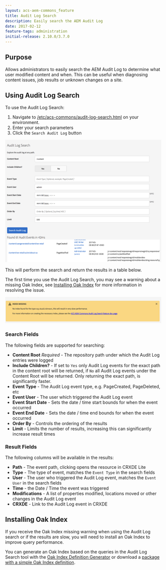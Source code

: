 ```yaml
---
layout: acs-aem-commons_feature
title: Audit Log Search
description: Easily search the AEM Audit Log
date: 2017-02-12
feature-tags: administration
initial-release: 2.10.0/3.7.0
---
```


## Purpose

Allows administrators to easily search the AEM Audit Log to determine what user modified content and when. This can be useful when diagnosing content issues, job results or unknown changes on a site.

## Using Audit Log Search

To use the Audit Log Search:

1. Navigate to [/etc/acs-commons/audit-log-search.html](http://localhost:4502/etc/acs-commons/audit-log-search.html) on your environment. 
2. Enter your search parameters
3. Click the `Search Audit Log` button

![Audit Log Search Console](images/audit-log-search.png)

This will perform the search and return the results in a table below. 

The first time you use the Audit Log Search, you may see a warning about a missing Oak Index, see [Installing Oak Index](#Installing-Oak-Index) for more information in resolving the issue.

![Oak Index Warning](images/oak-index-warning.png)

### Search Fields

The following fields are supported for searching:

 - **Content Root** *Required* - The repository path under which the Audit Log entries were logged
 - **Include Children?** - If set to `Yes` only Audit Log events for the exact path in the content root will be returned, if `No` all Audit Log events under the Content Root will be returned. Only returning the exact path, is significantly faster.
 - **Event Type** - The Audit Log event type, e.g. PageCreated, PageDeleted, etc
 - **Event User** - The user which triggered the Audit Log event
 - **Event Start Date** - Sets the date / time start bounds for when the event occurred
 - **Event End Date** - Sets the date / time end bounds for when the event occurred
 - **Order By** - Controls the ordering of the results
 - **Limit** - Limits the number of results, increasing this can significantly increase result times
 
### Result Fields

The following columns will be available in the results:

 - **Path** - The event path, clicking opens the resource in CRXDE Lite
 - **Type** - The type of event, matches the `Event Type` in the search fields
 - **User** - The user who triggered the Audit Log event, matches the `Event User` in the search fields
 - **Time** - the Date / Time the event was triggered
 - **Modifications** - A list of properties modified, locations moved or other changes in the Audit Log event
 - **CRXDE** - Link to the Audit Log event in CRXDE

## Installing Oak Index

If you receive the Oak Index missing warning when using the Audit Log search or if the results are slow, you will need to install an Oak Index to improve query performance.

You can generate an Oak Index based on the queries in the Audit Log Search tool with the [Oak Index Definition Generator](http://oakutils.appspot.com/generate/index) or download a [package with a simple Oak Index definition](/acs-aem-commons/packages/audit-log-search/acs-aem-commons-audit-log-oak-index-4.8.6.zip).